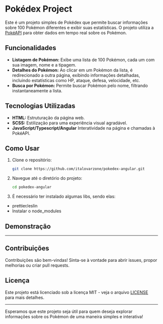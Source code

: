 # Pokédex Project

Este é um projeto simples de Pokédex que permite buscar informações sobre 100 Pokémon diferentes e exibir suas estatísticas. O projeto utiliza a [PokéAPI](https://pokeapi.co/) para obter dados em tempo real sobre os Pokémon.

## Funcionalidades

- **Listagem de Pokémon:** Exibe uma lista de 100 Pokémon, cada um com sua imagem, nome e a tipagem.
- **Detalhes do Pokémon:** Ao clicar em um Pokémon da lista, é redirecionado a outra página, exibindo informações detalhadas, incluindo estatísticas como HP, ataque, defesa, velocidade, etc.
- **Busca por Pokémon:** Permite buscar Pokémon pelo nome, filtrando instantaneamente a lista.

## Tecnologias Utilizadas

- **HTML:** Estruturação da página web.
- **SCSS:** Estilização para uma experiência visual agradável.
- **JavaScript/Typescript/Angular** Interatividade na página e chamadas à PokéAPI.

## Como Usar

1. Clone o repositório:

    ```bash
    git clone https://github.com/italovarzone/pokedex-angular.git
    ```

2. Navegue até o diretório do projeto:

    ```bash
    cd pokedex-angular
    ```

3. É necessário ter instalado algumas libs, sendo elas:

- prettier/eslin
- Instalar o node_modules

## Demonstração

---

## Contribuições

Contribuições são bem-vindas! Sinta-se à vontade para abrir issues, propor melhorias ou criar pull requests.

## Licença

Este projeto está licenciado sob a licença MIT - veja o arquivo [LICENSE](LICENSE) para mais detalhes.

---

Esperamos que este projeto seja útil para quem deseja explorar informações sobre os Pokémon de uma maneira simples e interativa!
